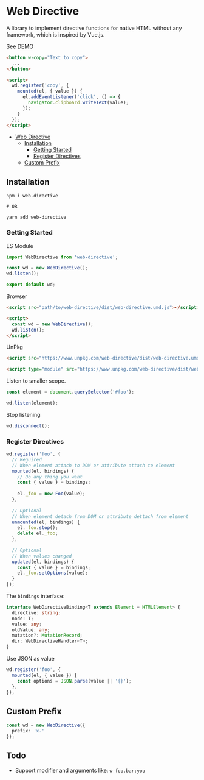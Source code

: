 # Web Directive

A library to implement directive functions for native HTML without any framework, 
which is inspired by Vue.js.

See [DEMO](https://codepen.io/asika32764/pen/RwmoWWa)

```html
<button w-copy="Text to copy">
  ...
</button>

<script>
  wd.register('copy', {
    mounted(el, { value }) {
      el.addEventListener('click', () => {
        navigator.clipboard.writeText(value);
      });
    }
  });
</script>
```

<!-- TOC -->
* [Web Directive](#web-directive)
  * [Installation](#installation)
    * [Getting Started](#getting-started)
    * [Register Directives](#register-directives)
  * [Custom Prefix](#custom-prefix)
<!-- TOC -->

## Installation

```shell
npm i web-directive

# OR

yarn add web-directive
```

### Getting Started

ES Module

```ts
import WebDirective from 'web-directive';

const wd = new WebDirective();
wd.listen();

export default wd;
```

Browser

```html
<script src="path/to/web-directive/dist/web-directive.umd.js"></script>

<script>
  const wd = new WebDirective();
  wd.listen();
</script>
```

UnPkg

```html
<script src="https://www.unpkg.com/web-directive/dist/web-directive.umd.min.js"></script>

<script type="module" src="https://www.unpkg.com/web-directive/dist/web-directive.es.min.js"></script>
```

Listen to smaller scope.

```ts
const element = document.querySelector('#foo');

wd.listen(element);
```

Stop listening

```ts
wd.disconnect();
```

### Register Directives

```ts
wd.register('foo', {
  // Reguired
  // When element attach to DOM or attribute attach to element
  mounted(el, bindings) {
    // Do any thing you want
    const { value } = bindings;
    
    el._foo = new Foo(value);
  },
  
  // Optional
  // When element detach from DOM or attribute dettach from element
  unmounted(el, bindings) {
    el._foo.stop();
    delete el._foo;
  },
  
  // Optional
  // When values changed
  updated(el, bindings) {
    const { value } = bindings;
    el._foo.setOptions(value);
  }
});
```

The `bindings` interface:

```ts
interface WebDirectiveBinding<T extends Element = HTMLElement> {
  directive: string;
  node: T;
  value: any;
  oldValue: any;
  mutation?: MutationRecord;
  dir: WebDirectiveHandler<T>;
}
```

Use JSON as value

```ts
wd.register('foo', {
  mounted(el, { value }) {
    const options = JSON.parse(value || '{}');
  },
});
```

## Custom Prefix

```ts
const wd = new WebDirective({
  prefix: 'x-'
});
```

## Todo

- Support modifier and arguments like: `w-foo.bar:yoo`
